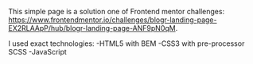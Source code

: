 This simple page is a solution one of Frontend mentor challenges:
https://www.frontendmentor.io/challenges/blogr-landing-page-EX2RLAApP/hub/blogr-landing-page-ANF9pN0qM.

I used exact technologies:
-HTML5 with BEM
-CSS3 with pre-processor SCSS
-JavaScript
